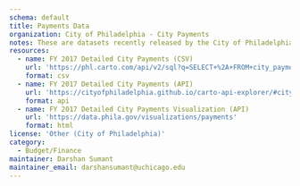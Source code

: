 ```yaml
---
schema: default
title: Payments Data
organization: City of Philadelphia - City Payments
notes: These are datasets recently released by the City of Philadelphia in March 2019.
resources:
  - name: FY 2017 Detailed City Payments (CSV)
    url: 'https://phl.carto.com/api/v2/sql?q=SELECT+%2A+FROM+city_payments_fy2017&filename=city_payments_fy2017&format=csv&skipfields=cartodb_id,the_geom,the_geom_webmercator'
    format: csv
  - name: FY 2017 Detailed City Payments (API)
    url: 'https://cityofphiladelphia.github.io/carto-api-explorer/#city_payments_fy2017'
    format: api
  - name: FY 2017 Detailed City Payments Visualization (API)
    url: 'https://data.phila.gov/visualizations/payments'
    format: html
license: 'Other (City of Philadelphia)'
category:
  - Budget/Finance
maintainer: Darshan Sumant
maintainer_email: darshansumant@uchicago.edu
---
```

